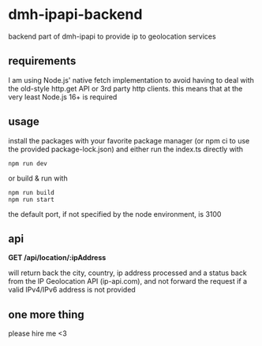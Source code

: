 # dmh-ipapi-backend

backend part of dmh-ipapi to provide ip to geolocation services

## requirements

I am using Node.js' native fetch implementation to avoid having to deal with the old-style http.get API or 3rd party http clients. this means that at the very least Node.js 16+ is required

## usage

install the packages with your favorite package manager (or npm ci to use the provided package-lock.json) and either run the index.ts directly with

```
npm run dev
```

or build & run with

```
npm run build
npm run start
```

the default port, if not specified by the node environment, is 3100

## api

**GET /api/location/:ipAddress**

will return back the city, country, ip address processed and a status back from the IP Geolocation API (ip-api.com), and not forward the request if a valid IPv4/IPv6 address is not provided

## one more thing

please hire me <3
